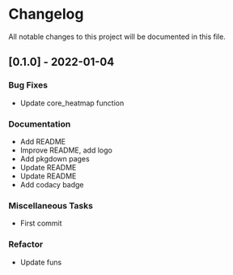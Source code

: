 # Changelog
All notable changes to this project will be documented in this file.

## [0.1.0] - 2022-01-04

### Bug Fixes

- Update core_heatmap function

### Documentation

- Add README
- Improve README, add logo
- Add pkgdown pages
- Update README
- Update README
- Add codacy badge

### Miscellaneous Tasks

- First commit

### Refactor

- Update funs

<!-- generated by git-cliff -->
